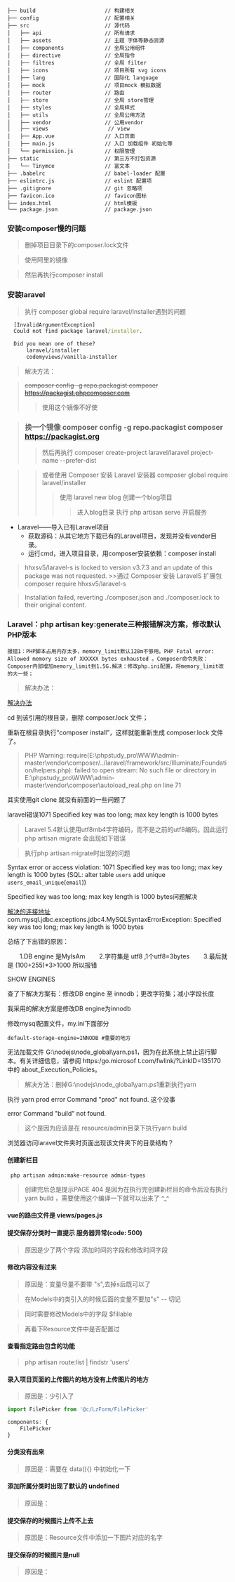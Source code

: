 ```shell
├── build                      // 构建相关  
├── config                     // 配置相关
├── src                        // 源代码
│   ├── api                    // 所有请求
│   ├── assets                 // 主题 字体等静态资源
│   ├── components             // 全局公用组件
│   ├── directive              // 全局指令
│   ├── filtres                // 全局 filter
│   ├── icons                  // 项目所有 svg icons
│   ├── lang                   // 国际化 language
│   ├── mock                   // 项目mock 模拟数据
│   ├── router                 // 路由
│   ├── store                  // 全局 store管理
│   ├── styles                 // 全局样式
│   ├── utils                  // 全局公用方法
│   ├── vendor                 // 公用vendor
│   ├── views                   // view
│   ├── App.vue                // 入口页面
│   ├── main.js                // 入口 加载组件 初始化等
│   └── permission.js          // 权限管理
├── static                     // 第三方不打包资源
│   └── Tinymce                // 富文本
├── .babelrc                   // babel-loader 配置
├── eslintrc.js                // eslint 配置项
├── .gitignore                 // git 忽略项
├── favicon.ico                // favicon图标
├── index.html                 // html模板
└── package.json               // package.json

```

### 安装composer慢的问题

>删掉项目目录下的composer.lock文件

>使用阿里的镜像

>然后再执行composer install


### 安装laravel

>执行 composer global require laravel/installer遇到的问题

```cmd
  [InvalidArgumentException]
  Could not find package laravel/installer.

  Did you mean one of these?
      laravel/installer
      codemyviews/vanilla-installer
```

>解决方法：


>~~composer config -g repo.packagist composer https://packagist.phpcomposer.com~~
>> 使用这个镜像不好使

>### 换一个镜像  composer config -g repo.packagist composer https://packagist.org
>> 然后再执行 composer create-project laravel/laravel  project-name --prefer-dist

>>或者使用 Composer 安装 Laravel 安装器 composer global require laravel/installer
>>>使用 laravel new blog 创建一个blog项目
>>>>进入blog目录 执行 php artisan serve 开启服务

- Laravel——导入已有Laravel项目
	- 获取源码：从其它地方下载已有的Laravel项目，发现并没有vender目录。
	- 运行cmd，进入项目目录，用composer安装依赖：composer install
	
>hhxsv5/laravel-s is locked to version v3.7.3 and an update of this package was not requested.
	>>通过 Composer 安装 LaravelS 扩展包 composer require hhxsv5/laravel-s	
	
>Installation failed, reverting ./composer.json and ./composer.lock to their original content.	






### Laravel：php artisan key:generate三种报错解决方案，修改默认PHP版本

`报错1：PHP脚本占用内存太多，memory_limit默认128m不够用。PHP Fatal error: Allowed memory size of XXXXXX bytes exhausted 。Composer命令失败：Composer内部增加memory_limit到1.5G.解决：修改php.ini配置，将memory_limit改的大一些；`

>解决办法：

[解决办法](https://blog.csdn.net/sinat_21902709/article/details/104092210)

cd 到该引用的根目录，删除 composer.lock 文件；

重新在根目录执行“composer install”，这样就能重新生成 composer.lock 文件了。


>PHP Warning:  require(E:\phpstudy_pro\WWW\admin-master\vendor\composer/../laravel/framework/src/Illuminate/Foundation/helpers.php): failed to open stream: No such file or directory in E:\phpstudy_pro\WWW\admin-master\vendor\composer\autoload_real.php on line 71



其实使用git clone 就没有前面的一些问题了


laravel错误1071 Specified key was too long; max key length is 1000 bytes
>Laravel 5.4默认使用utf8mb4字符编码，而不是之前的utf8编码。因此运行php artisan migrate 会出现如下错误



>执行php artisan migrate时出现的问题

Syntax error or access violation: 1071 Specified key was too long; max key length is 1000 bytes (SQL: alter table `users` add unique `users_email_unique`(`email`))

Specified key was too long; max key length is 1000 bytes问题解决

[解决的连接地址](https://www.cnblogs.com/baby123/p/10177409.html)
com.mysql.jdbc.exceptions.jdbc4.MySQLSyntaxErrorException: Specified key was too long; max key length is 1000 bytes

总结了下出错的原因：

　　1.DB engine 是MyIsAm
　　2.字符集是 utf8 ,1个utf8=3bytes
　　3.最后就是 (100+255)*3>1000 所以报错

SHOW ENGINES

查了下解决方案有：修改DB engine 至 innodb；更改字符集；减小字段长度

我采用的解决方案是修改DB engine为innodb

修改mysql配置文件，my.ini下面部分
```shell
default-storage-engine=INNODB #重要的地方
```

无法加载文件 G:\nodejs\node_global\yarn.ps1，因为在此系统上禁止运行脚本。有关详细信息，请参阅 https:/go.microsof
t.com/fwlink/?LinkID=135170 中的 about_Execution_Policies。
>解决方法：删掉G:\nodejs\node_global\yarn.ps1重新执行yarn


执行 yarn prod 
error Command "prod" not found.  这个没事





error Command "build" not found.
>这个是因为应该是在  resource/admin目录下执行yarn build




浏览器访问laravel文件夹时页面出现该文件夹下的目录结构？



#### 创建新栏目

```shell
 php artisan admin:make-resource admin-types
```

>创建完后总是提示PAGE 404 是因为在执行完创建新栏目的命令后没有执行  yarn build ，需要使用这个编译一下就可以出来了  ^_^


#### vue的路由文件是   views/pages.js


#### 提交保存分类时一直提示  服务器异常(code: 500)

>原因是少了两个字段   添加时间的字段和修改时间字段



#### 修改内容没有过来

>原因是：变量尽量不要带 "s",去掉s后既可以了

>在Models中的类引入的时候后面的变量不要加"s"   -- 切记

>同时需要修改Models中的字段 $fillable

>再看下Resource文件中是否配置过


#### 查看指定路由包含的功能
>php artisan route:list | findstr 'users' 



#### 录入项目页面的上传图片的地方没有上传图片的地方

>原因是：少引入了
```js
import FilePicker from '@c/LzForm/FilePicker'

components: {
    FilePicker
}
```


#### 分类没有出来

>原因是：需要在 data(){} 中初始化一下


#### 添加所属分类时出现了默认的  undefined

>原因是：


#### 提交保存的时候图片上传不上去

>原因是：Resource文件中添加一下图片对应的名字

#### 提交保存的时候图片是null

>原因是：



